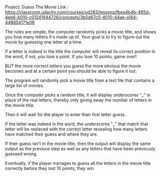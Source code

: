 Project: Guess The Movie
Link : https://classroom.udacity.com/courses/ud283/lessons/fbea4b4b-485d-4eb6-b010-c01241944726/concepts/3b5d67c0-4010-44ae-a164-448854171e06

The rules are simple, the computer randomly picks a movie title, and shows you how many letters it's made up of. Your goal is to try to figure out the movie by guessing one letter at a time.

If a letter is indeed in the title the computer will reveal its correct position in the word, if not, you lose a point. If you lose 10 points, game over!

BUT the more correct letters you guess the more obvious the movie becomes and at a certain point you should be able to figure it out.

The program will randomly pick a movie title from a text file that contains a large list of movies.

Once the computer picks a random title, it will display underscores "_" in place of the real letters, thereby only giving away the number of letters in the movie title.

Then it will wait for the player to enter their first letter guess.

If the letter was indeed in the word, the underscores "_" that match that letter will be replaced with the correct letter revealing how many letters have matched their guess and where they are.

If their guess isn't in the movie title, then the output will display the same output as the previous step as well as any letters that have been previously guessed wrong.

Eventually, if the player manages to guess all the letters in the movie title correctly before they lost 10 points, they win


